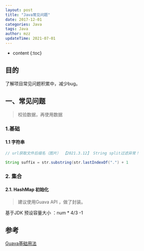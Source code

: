 ```yaml
---
layout: post
title: "Java常见问题"
date: 2017-12-01
categories: Java 
tags: Java
author: mzz
updateTime: 2021-07-01
---
```


* content
{:toc}

## 目的

了解项目常见问题积累中，减少bug。


## 一、常见问题

> 校验数据，再使用数据

### 1.基础

#### 1.1 字符串

```java
// url获取文件后缀名（图片） 【2021.3.12】 String split过滤异常！

String suffix = str.substring(str.lastIndexOf(".") + 1
```



### 2. 集合

#### 2.1. HashMap 初始化

> 建议使用Guava API ，做了封装。

基于JDK  预设容量大小  ：num * 4/3 -1




## 参考



[Guava基础用法](https://www.jianshu.com/p/97778b21bd00)